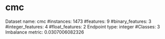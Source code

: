 # cmc
Dataset name: cmc
#instances: 1473
#features: 9
  #binary_features: 3
  #integer_features: 4
  #float_features: 2
Endpoint type: integer
#Classes: 3
Imbalance metric: 0.0307006082326
